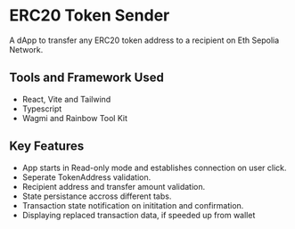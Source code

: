 # ERC20 Token Sender

A dApp to transfer any ERC20 token address to a recipient on Eth Sepolia Network. 

## Tools and Framework Used
- React, Vite and Tailwind
- Typescript
- Wagmi and Rainbow Tool Kit

## Key Features
- App starts in Read-only mode and establishes connection on user click.
- Seperate TokenAddress validation.
- Recipient address and transfer amount validation.
- State persistance accross different tabs.
- Transaction state notification on inititation and confirmation.
- Displaying replaced transaction data, if speeded up from wallet
